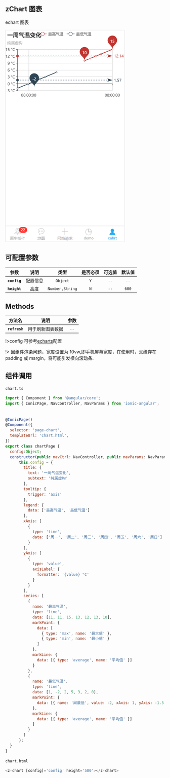 ## zChart 图表

echart 图表

![](../_images/app/app-chart.png)

## 可配置参数

|     参数     |   说明   |      类型       | 是否必须 | 可选值 | 默认值 |
| :----------: | :------: | :-------------: | :------: | :----: | :----: |
| **`config`** | 配置信息 |    `Object`     |   `Y`    |  `--`  |  `--`  |
| **`height`** |   高度   | `Number,String` |   `N`    |  `--`  | `600`  |

## Methods

|    方法名     |       说明       | 参数 |
| :-----------: | :--------------: | :--: |
| **`refresh`** | 用于刷新图表数据 | `--` |

!>config 可参考[echarts](http://echarts.baidu.com/option.html#title)配置

!> 因组件渲染问题，宽度设置为 10vw,即手机屏幕宽度，在使用时，父级存在 padding 或 margin，将可能引发横向滚动条.

## 组件调用

`chart.ts`

```js
import { Component } from '@angular/core';
import { IonicPage, NavController, NavParams } from 'ionic-angular';


@IonicPage()
@Component({
  selector: 'page-chart',
  templateUrl: 'chart.html',
})
export class chartPage {
  config:Object;
  constructor(public navCtrl: NavController, public navParams: NavParams) {
      this.config = {
        title: {
          text: '一周气温变化',
          subtext: '纯属虚构'
        },
        tooltip: {
          trigger: 'axis'
        },
        legend: {
          data: ['最高气温', '最低气温']
        },
        xAxis: [
          {
            type: 'time',
            data: ['周一', '周二', '周三', '周四', '周五', '周六', '周日']
          }
        ],
        yAxis: [
          {
            type: 'value',
            axisLabel: {
              formatter: '{value} °C'
            }
          }
        ],
        series: [
          {
            name: '最高气温',
            type: 'line',
            data: [11, 11, 15, 13, 12, 13, 10],
            markPoint: {
              data: [
                { type: 'max', name: '最大值' },
                { type: 'min', name: '最小值' }
              ]
            },
            markLine: {
              data: [{ type: 'average', name: '平均值' }]
            }
          },
          {
            name: '最低气温',
            type: 'line',
            data: [1, -2, 2, 5, 3, 2, 0],
            markPoint: {
              data: [{ name: '周最低', value: -2, xAxis: 1, yAxis: -1.5 }]
            },
            markLine: {
              data: [{ type: 'average', name: '平均值' }]
            }
          }
        ]
      };
  }
}
```

`chart.html`

```js
<z-chart [config]='config' height='500'></z-chart>
```
